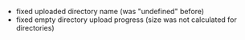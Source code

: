 - fixed uploaded directory name (was "undefined" before)
- fixed empty directory upload progress (size was not calculated for directories)
